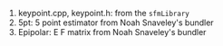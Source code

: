 1. keypoint.cpp, keypoint.h: from the `sfmLibrary`
2. 5pt: 5 point estimator from Noah Snaveley's bundler
3. Epipolar: E F matrix from Noah Snaveley's bundler